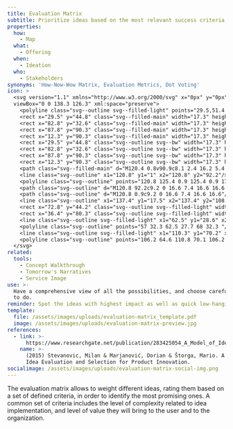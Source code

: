 ```yaml
---
title: Evaluation Matrix
subtitle: Prioritize ideas based on the most relevant success criteria for the project.
properties:
  how:
    - Map
  what:
    - Offering
  when:
    - Ideation
  who:
    - Stakeholders
synonyms: 'How-Now-Wow Matrix, Evaluation Metrics, Dot Voting'
icon: >
  <svg version="1.1" xmlns="http://www.w3.org/2000/svg" x="0px" y="0px"
  viewBox="0 0 138.3 126.3" xml:space="preserve">
    <polyline class="svg--outline svg--filled-light" points="29.5,51.4 17.1,51.4 17.1,34.1 34.4,34.1 34.4,44.8 "/>
    <rect x="29.5" y="44.8" class="svg--filled-main" width="17.3" height="17.3"/>
    <rect x="82.8" y="32.6" class="svg--filled-main" width="17.3" height="17.3"/>
    <rect x="87.8" y="90.3" class="svg--filled-main" width="17.3" height="17.3"/>
    <rect x="12.3" y="90.3" class="svg--filled-main" width="17.3" height="17.3"/>
    <rect x="29.5" y="44.8" class="svg--outline svg--bw" width="17.3" height="17.3"/>
    <rect x="82.8" y="32.6" class="svg--outline svg--bw" width="17.3" height="17.3"/>
    <rect x="87.8" y="90.3" class="svg--outline svg--bw" width="17.3" height="17.3"/>
    <rect x="12.3" y="90.3" class="svg--outline svg--bw" width="17.3" height="17.3"/>
    <path class="svg--filled-main" d="M120.4 0.8v90.9c8.1 2.4 16.2 5.4 16.2 14.4V17C136.6 8 129.4 0.7 120.4 0.8"/>
    <line class="svg--outline" x1="120.8" y1="1" x2="120.8" y2="92.2"/>
    <polyline class="svg--outline" points="120.8 125.4 0.9 125.4 0.9 17.5 120.3 17.5 "/>
    <path class="svg--outline" d="M120.8 92.2c9.2 0 16.6 7.4 16.6 16.6 0 9.2-7.4 16.6-16.6 16.6"/>
    <path class="svg--outline" d="M120.8 0.9c9.2 0 16.6 7.4 16.6 16.6"/>
    <line class="svg--outline" x1="137.4" y1="17.5" x2="137.4" y2="108.8"/>
    <rect x="72.8" y="44.2" class="svg--outline svg--filled-light" width="17.3" height="17.3"/>
    <rect x="36.4" y="80.3" class="svg--outline svg--filled-light" width="17.3" height="17.3"/>
    <line class="svg--outline svg--filled-light" x1="62.5" y1="28.6" x2="62.5" y2="113.3"/>
    <polyline class="svg--outline" points="57 32.3 62.5 27.7 68 32.3 "/>
    <line class="svg--outline svg--filled-light" x1="110.3" y1="70.2" x2="14.4" y2="70.2"/>
    <polyline class="svg--outline" points="106.2 64.6 110.8 70.1 106.2 75.7 "/>
  </svg>
related:
  tools:
    - Concept Walkthrough
    - Tomorrow's Narratives
    - Service Image
use: >-
  Have a comprehensive view of all the possibilities, and choose carefully what
  to do.
reminder: Spot the ideas with highest impact as well as quick low-hanging fruits.
template:
  file: /assets/images/uploads/evaluation-matrix_template.pdf
  image: /assets/images/uploads/evaluation-matrix-preview.jpg
references:
  - link: >-
      https://www.researchgate.net/publication/283425054_A_Model_of_Idea_Evaluation_and_Selection_for_Product_Innovation
    name: >-
      (2015) Stevanovic, Milan & Marjanović, Dorian & Štorga, Mario. A Model of
      Idea Evaluation and Selection for Product Innovation.
socialimage: /assets/images/uploads/evaluation-matrix-social-img.png
---
```

The evaluation matrix allows to weight different ideas, rating them based on a set of defined criteria, in order to identify the most promising ones. A common set of criteria includes the level of complexity related to idea implementation, and level of value they will bring to the user and to the organization.
